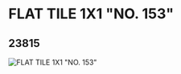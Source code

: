 # FLAT TILE 1X1 "NO. 153"
## 23815
![FLAT TILE 1X1 "NO. 153"](https://lc-www-live-s.legocdn.com/media/bricks/5/2/6125323.jpg)